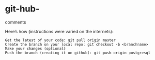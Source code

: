git-hub-
========

comments


Here’s how (instructions were varied on the internets):

    Get the latest of your code: git pull origin master
    Create the branch on your local repo: git checkout -b <branchname>
    Make your changes (optional)
    Push the branch (creating it on github): git push origin postgresql
